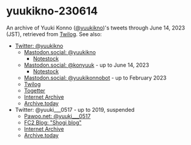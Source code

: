 # yuukikno-230614

An archive of Yuuki Konno ([@yuukikno](https://twitter.com/yuukikno))'s tweets
through June 14, 2023 (JST), retrieved from
[Twilog](https://twilog.togetter.com/yuukikno).  See also:

* [Twitter: @yuukikno](https://twitter.com/yuukikno)
    * [Mastodon.social: @yuukikno](https://mastodon.social/@yuukikno)
        * [Notestock](https://notestock.osa-p.net/@yuukikno@mastodon.social/view)
    * [Mastodon.social: @konyuuk](https://mastodon.social/@konyuuk) - up to June 14, 2023
        * [Notestock](https://notestock.osa-p.net/@konyuuk@mastodon.social/view)
    * [Mastodon.social: @yuukikonnobot](https://mastodon.social/@yuukikonnobot) - up to February 2023
    * [Twilog](https://twilog.togetter.com/yuukikno)
    * [Togetter](https://togetter.com/li/2144709)
    * [Internet Archive](https://web.archive.org/web/*/https://twitter.com/yuukikno/status*)
    * [Archive.today](https://archive.is/https://twitter.com/yuukikno/*)
* Twitter: @yuuki___0517 - up to 2019, suspended
    * [Pawoo.net: @yuuki___0517](https://pawoo.net/@yuuki___0517)
    * [FC2 Blog: "Shogi blog"](https://yuukishogi.blog.fc2.com/)
    * [Internet Archive](https://web.archive.org/web/*/https://twitter.com/yuuki___0517/status*)
    * [Archive.today](https://archive.is/https://twitter.com/yuuki___0517/*)
